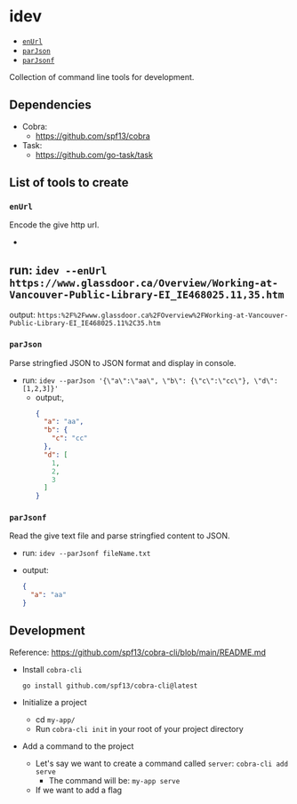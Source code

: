 # idev

<!-- toc -->

- [`enUrl`](#enUrl)
- [`parJson`](#parJson)
- [`parJsonf`](#parJsonf)

<!-- tocstop -->
Collection of command line tools for development.

## Dependencies

- Cobra:
    - https://github.com/spf13/cobra
- Task:
    - https://github.com/go-task/task

## List of tools to create

### `enUrl`

Encode the give http url.

-

run: `idev --enUrl https://www.glassdoor.ca/Overview/Working-at-Vancouver-Public-Library-EI_IE468025.11,35.htm`
-
output: `https:%2F%2Fwww.glassdoor.ca%2FOverview%2FWorking-at-Vancouver-Public-Library-EI_IE468025.11%2C35.htm`

### `parJson`

Parse stringfied JSON to JSON format and display in console.

- run: `idev --parJson '{\"a\":\"aa\", \"b\": {\"c\":\"cc\"}, \"d\": [1,2,3]}'`
    - output:,
        ```json
        {
          "a": "aa",
          "b": {
            "c": "cc"
          },
          "d": [
            1,
            2,
            3
          ]
      }
      ```

### `parJsonf`

Read the give text file and parse stringfied content to JSON.

- run: `idev --parJsonf fileName.txt`
- output:

    ```json
    {
      "a": "aa"
    }
    ```

## Development

Reference: https://github.com/spf13/cobra-cli/blob/main/README.md

- Install `cobra-cli`

    ```shell
    go install github.com/spf13/cobra-cli@latest
    ```

- Initialize a project
    - cd `my-app/`
    - Run `cobra-cli init` in your root of your project directory

- Add a command to the project
    - Let's say we want to create a command
      called `server`: `cobra-cli add serve`
        - The command will be: `my-app serve`
    - If we want to add a flag
